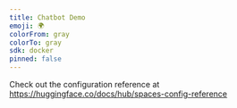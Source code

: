 ```yaml
---
title: Chatbot Demo
emoji: 🌍
colorFrom: gray
colorTo: gray
sdk: docker
pinned: false
---
```


Check out the configuration reference at https://huggingface.co/docs/hub/spaces-config-reference

